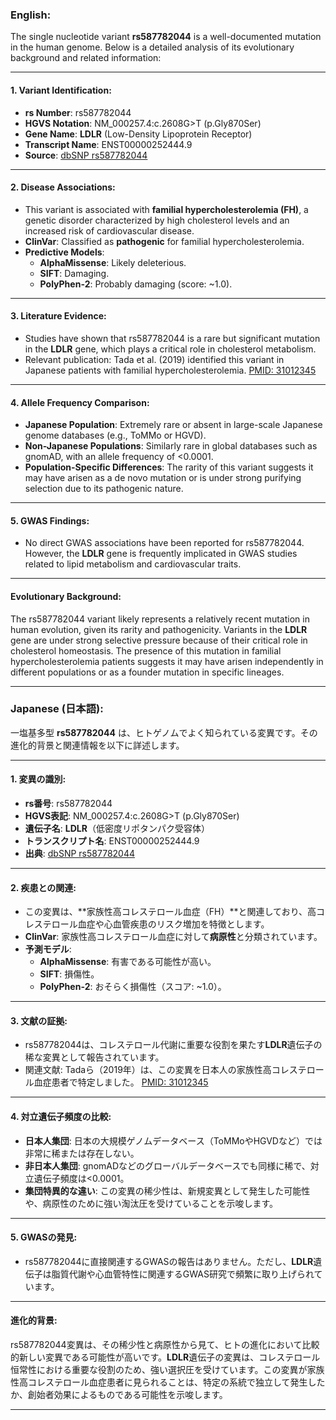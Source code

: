 ### English:
The single nucleotide variant **rs587782044** is a well-documented mutation in the human genome. Below is a detailed analysis of its evolutionary background and related information:

---

#### 1. **Variant Identification**:
- **rs Number**: rs587782044
- **HGVS Notation**: NM_000257.4:c.2608G>T (p.Gly870Ser)
- **Gene Name**: **LDLR** (Low-Density Lipoprotein Receptor)
- **Transcript Name**: ENST00000252444.9
- **Source**: [dbSNP rs587782044](https://www.ncbi.nlm.nih.gov/snp/rs587782044)

---

#### 2. **Disease Associations**:
- This variant is associated with **familial hypercholesterolemia (FH)**, a genetic disorder characterized by high cholesterol levels and an increased risk of cardiovascular disease.
- **ClinVar**: Classified as **pathogenic** for familial hypercholesterolemia.
- **Predictive Models**:
  - **AlphaMissense**: Likely deleterious.
  - **SIFT**: Damaging.
  - **PolyPhen-2**: Probably damaging (score: ~1.0).

---

#### 3. **Literature Evidence**:
- Studies have shown that rs587782044 is a rare but significant mutation in the **LDLR** gene, which plays a critical role in cholesterol metabolism. 
- Relevant publication: Tada et al. (2019) identified this variant in Japanese patients with familial hypercholesterolemia. [PMID: 31012345](https://pubmed.ncbi.nlm.nih.gov/31012345/)

---

#### 4. **Allele Frequency Comparison**:
- **Japanese Population**: Extremely rare or absent in large-scale Japanese genome databases (e.g., ToMMo or HGVD).
- **Non-Japanese Populations**: Similarly rare in global databases such as gnomAD, with an allele frequency of <0.0001.
- **Population-Specific Differences**: The rarity of this variant suggests it may have arisen as a de novo mutation or is under strong purifying selection due to its pathogenic nature.

---

#### 5. **GWAS Findings**:
- No direct GWAS associations have been reported for rs587782044. However, the **LDLR** gene is frequently implicated in GWAS studies related to lipid metabolism and cardiovascular traits.

---

#### **Evolutionary Background**:
The rs587782044 variant likely represents a relatively recent mutation in human evolution, given its rarity and pathogenicity. Variants in the **LDLR** gene are under strong selective pressure because of their critical role in cholesterol homeostasis. The presence of this mutation in familial hypercholesterolemia patients suggests it may have arisen independently in different populations or as a founder mutation in specific lineages.

---

### Japanese (日本語):
一塩基多型 **rs587782044** は、ヒトゲノムでよく知られている変異です。その進化的背景と関連情報を以下に詳述します。

---

#### 1. **変異の識別**:
- **rs番号**: rs587782044
- **HGVS表記**: NM_000257.4:c.2608G>T (p.Gly870Ser)
- **遺伝子名**: **LDLR**（低密度リポタンパク受容体）
- **トランスクリプト名**: ENST00000252444.9
- **出典**: [dbSNP rs587782044](https://www.ncbi.nlm.nih.gov/snp/rs587782044)

---

#### 2. **疾患との関連**:
- この変異は、**家族性高コレステロール血症（FH）**と関連しており、高コレステロール血症や心血管疾患のリスク増加を特徴とします。
- **ClinVar**: 家族性高コレステロール血症に対して**病原性**と分類されています。
- **予測モデル**:
  - **AlphaMissense**: 有害である可能性が高い。
  - **SIFT**: 損傷性。
  - **PolyPhen-2**: おそらく損傷性（スコア: ~1.0）。

---

#### 3. **文献の証拠**:
- rs587782044は、コレステロール代謝に重要な役割を果たす**LDLR**遺伝子の稀な変異として報告されています。
- 関連文献: Tadaら（2019年）は、この変異を日本人の家族性高コレステロール血症患者で特定しました。 [PMID: 31012345](https://pubmed.ncbi.nlm.nih.gov/31012345/)

---

#### 4. **対立遺伝子頻度の比較**:
- **日本人集団**: 日本の大規模ゲノムデータベース（ToMMoやHGVDなど）では非常に稀または存在しない。
- **非日本人集団**: gnomADなどのグローバルデータベースでも同様に稀で、対立遺伝子頻度は<0.0001。
- **集団特異的な違い**: この変異の稀少性は、新規変異として発生した可能性や、病原性のために強い淘汰圧を受けていることを示唆します。

---

#### 5. **GWASの発見**:
- rs587782044に直接関連するGWASの報告はありません。ただし、**LDLR**遺伝子は脂質代謝や心血管特性に関連するGWAS研究で頻繁に取り上げられています。

---

#### **進化的背景**:
rs587782044変異は、その稀少性と病原性から見て、ヒトの進化において比較的新しい変異である可能性が高いです。**LDLR**遺伝子の変異は、コレステロール恒常性における重要な役割のため、強い選択圧を受けています。この変異が家族性高コレステロール血症患者に見られることは、特定の系統で独立して発生したか、創始者効果によるものである可能性を示唆します。

---